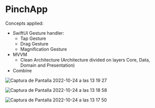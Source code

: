 # PinchApp


Concepts applied:
- SwiftUI Gesture handler:
   - Tap Gesture
   - Drag Gesture
   - Magnification Gesture
- MVVM
   - Clean Architecture (Architecture divided on layers Core, Data, Domain and Presentation)
- Combine


![Captura de Pantalla 2022-10-24 a las 13 19 27](https://user-images.githubusercontent.com/116176771/197514400-50d43b71-4788-40c1-9edf-6927b5934e7d.png)


![Captura de Pantalla 2022-10-24 a las 13 18 58](https://user-images.githubusercontent.com/116176771/197514311-b7cb2350-bf7e-4536-a97f-7dde0a2cc02d.png)


![Captura de Pantalla 2022-10-24 a las 13 17 50](https://user-images.githubusercontent.com/116176771/197514199-fe2ff97f-9eb3-48b8-98e6-94069ba51bef.png)

